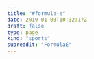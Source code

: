 ```yaml
---
title: "#formula-e"
date: 2019-01-03T10:32:17Z
draft: false
type: page
kind: "sports"
subreddit: "FormulaE"
---
```


